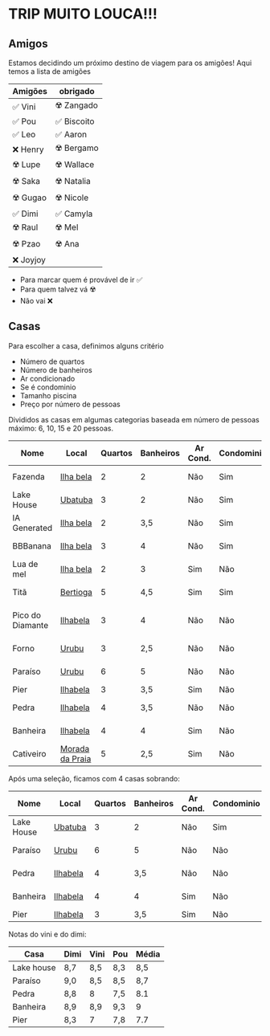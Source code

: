 # TRIP MUITO LOUCA!!!

## Amigos

Estamos decidindo um próximo destino de viagem para os amigões! Aqui temos a lista de amigões

| Amigões | obrigado |
| - | - |
| ✅ Vini |☢️ Zangado |
| ✅ Pou | ✅ Biscoito | 
| ✅ Leo | ✅ Aaron |
| ❌ Henry |☢️ Bergamo | 
| ☢️ Lupe | ☢️ Wallace |
| ☢️ Saka | ☢️ Natalia | 
| ☢️ Gugao |☢️ Nicole |
| ✅ Dimi |✅ Camyla |
| ☢️ Raul |☢️ Mel |
| ☢️ Pzao |☢️ Ana |
| ❌ Joyjoy||

* Para marcar quem é provável de ir ✅
* Para quem talvez vá ☢️
* Não vai ❌

## Casas

Para escolher a casa, definimos alguns critério
* Número de quartos
* Número de banheiros
* Ar condicionado
* Se é condominio
* Tamanho piscina
* Preço por número de pessoas

Divididos as casas em algumas categorias baseada em número de pessoas máximo: 6, 10, 15 e 20 pessoas. 

|Nome|Local|Quartos|Banheiros|Ar Cond.|Condominio|Piscina|Adicionais|Preço|
|-|-|-|-|-|-|-|-|-|
|Fazenda|[Ilha bela](https://abrir.link/bKPcA)|2|2|Não|Sim|Área Comum|10 pessoas|R$782,50|
|Lake House|[Ubatuba](https://abrir.link/xLapr)|3|2|Não|Sim|Área Comum|Lago perto 6 pessoas|R$375,20|
|IA Generated|[Ilha bela](https://abrir.link/VzUsL)|2|3,5|Não|Sim|Não||R$489,10|
|BBBanana|[Ilha bela](https://abrir.link/FthlM)|3|4|Não|Sim|Área comum|8 pessoas|R$792,63|
|Lua de mel|[Ilha bela](https://abrir.link/qMPvP)|2|3|Sim|Não|Pequena|6 pessoas|R$698,16|
|Titã|[Bertioga](https://abrir.link/siNKH)|5|4,5|Sim|Sim|Grande|20 pessoas|R$286,35|
|Pico do Diamante|[Ilhabela](https://abrir.link/GXmRY)|3|4|Não|Não|Hidro|8 pessoas, junho|R$520,00|
|Forno|[Urubu](https://abrir.link/MWPMI)|3|2,5|Não|Não|Pequena, sauna|Praia|R$921,75|
|Paraíso|[Urubu](https://abrir.link/TTETa)|6|5|Não|Não|Hidro, Spa|14 pessoas|R$1305,50|
|Pier|[Ilhabela](https://abrir.link/ruMrQ)|3|3,5|Sim|Não|Não|9 pessoas|R$819,88|
|Pedra|[Ilhabela](https://abrir.link/ctFLf)|4|3,5|Não|Não|Media|Praia, 14 pessoas|R$426,64|
|Banheira|[Ilhabela](https://abrir.link/zrtQT)|4|4|Sim|Não|Aquecida|12 pessoas|R$708,33|
|Cativeiro|[Morada da Praia](https://abrir.link/MkNzX)|5|2,5|Sim|Não|Aquecida|20 pessoas|R$332,15|

Após uma seleção, ficamos com 4 casas sobrando:

|Nome|Local|Quartos|Banheiros|Ar Cond.|Condominio|Piscina|Adicionais|Preço|
|-|-|-|-|-|-|-|-|-|
|Lake House|[Ubatuba](https://abrir.link/xLapr)|3|2|Não|Sim|Área Comum|Lago perto 6 pessoas|R$375,20|
|Paraíso|[Urubu](https://abrir.link/TTETa)|6|5|Não|Não|Hidro, Spa|14 pessoas|R$1305,50|
|Pedra|[Ilhabela](https://abrir.link/ctFLf)|4|3,5|Não|Não|Media|Praia, 14 pessoas|R$426,64|
|Banheira|[Ilhabela](https://abrir.link/zrtQT)|4|4|Sim|Não|Aquecida|12 pessoas|R$708,33|
|Pier|[Ilhabela](https://abrir.link/ruMrQ)|3|3,5|Sim|Não|Não|9 pessoas|R$819,88|

Notas do vini e do dimi:

|Casa|Dimi|Vini| Pou | Média
|-|-|-|-|-|
|Lake house|8,7|8,5|8,3|8,5
|Paraíso|9,0|8,5|8,5|8,7
|Pedra|8,8|8|7,5|8.1
|Banheira|8,9|8,9|9,3|9
|Pier|8,3|7|7,8|7.7